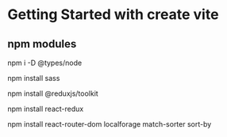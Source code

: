 # Getting Started with create vite


## npm modules
npm i -D @types/node

npm install sass

npm install @reduxjs/toolkit

npm install react-redux

npm install react-router-dom localforage match-sorter sort-by
